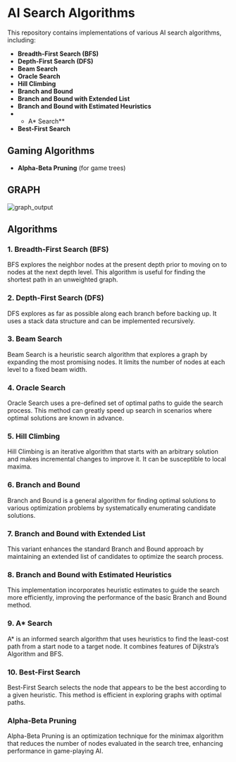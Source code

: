 
# AI Search Algorithms

This repository contains implementations of various AI search algorithms, including:

- **Breadth-First Search (BFS)**
- **Depth-First Search (DFS)**
- **Beam Search**
- **Oracle Search**
- **Hill Climbing**
- **Branch and Bound**
- **Branch and Bound with Extended List**
- **Branch and Bound with Estimated Heuristics**
- * A* Search**
- **Best-First Search**
## Gaming Algorithms
- **Alpha-Beta Pruning** (for game trees)
## GRAPH
![graph_output](https://github.com/user-attachments/assets/6b269fa7-5c5e-418b-912f-e28692e9b366)


## Algorithms

### 1. Breadth-First Search (BFS)

BFS explores the neighbor nodes at the present depth prior to moving on to nodes at the next depth level. This algorithm is useful for finding the shortest path in an unweighted graph.

### 2. Depth-First Search (DFS)

DFS explores as far as possible along each branch before backing up. It uses a stack data structure and can be implemented recursively.

### 3. Beam Search

Beam Search is a heuristic search algorithm that explores a graph by expanding the most promising nodes. It limits the number of nodes at each level to a fixed beam width.

### 4. Oracle Search

Oracle Search uses a pre-defined set of optimal paths to guide the search process. This method can greatly speed up search in scenarios where optimal solutions are known in advance.

### 5. Hill Climbing

Hill Climbing is an iterative algorithm that starts with an arbitrary solution and makes incremental changes to improve it. It can be susceptible to local maxima.

### 6. Branch and Bound

Branch and Bound is a general algorithm for finding optimal solutions to various optimization problems by systematically enumerating candidate solutions.

### 7. Branch and Bound with Extended List

This variant enhances the standard Branch and Bound approach by maintaining an extended list of candidates to optimize the search process.

### 8. Branch and Bound with Estimated Heuristics

This implementation incorporates heuristic estimates to guide the search more efficiently, improving the performance of the basic Branch and Bound method.

### 9. A* Search

A* is an informed search algorithm that uses heuristics to find the least-cost path from a start node to a target node. It combines features of Dijkstra’s Algorithm and BFS.

### 10. Best-First Search

Best-First Search selects the node that appears to be the best according to a given heuristic. This method is efficient in exploring graphs with optimal paths.


###  Alpha-Beta Pruning

Alpha-Beta Pruning is an optimization technique for the minimax algorithm that reduces the number of nodes evaluated in the search tree, enhancing performance in game-playing AI.
